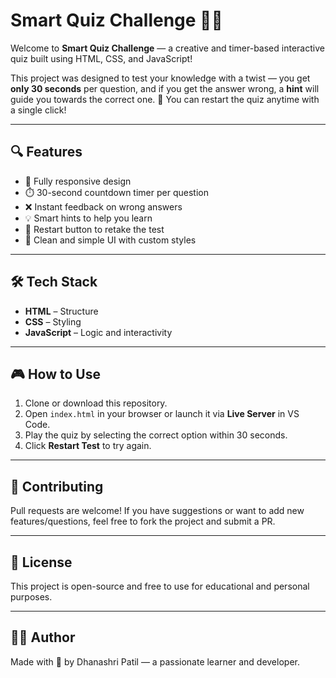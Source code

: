 # Smart Quiz Challenge 🧠✨

Welcome to **Smart Quiz Challenge** — a creative and timer-based interactive quiz built using HTML, CSS, and JavaScript!

This project was designed to test your knowledge with a twist — you get **only 30 seconds** per question, and if you get the answer wrong, a **hint** will guide you towards the correct one. 🔁 You can restart the quiz anytime with a single click!

---

## 🔍 Features

- 🚀 Fully responsive design
- ⏱️ 30-second countdown timer per question
- ❌ Instant feedback on wrong answers
- 💡 Smart hints to help you learn
- 🔄 Restart button to retake the test
- 🎨 Clean and simple UI with custom styles

---

## 🛠️ Tech Stack

- **HTML** – Structure
- **CSS** – Styling
- **JavaScript** – Logic and interactivity

---

## 🎮 How to Use

1. Clone or download this repository.
2. Open `index.html` in your browser or launch it via **Live Server** in VS Code.
3. Play the quiz by selecting the correct option within 30 seconds.
4. Click **Restart Test** to try again.

---

## 🤝 Contributing

Pull requests are welcome! If you have suggestions or want to add new features/questions, feel free to fork the project and submit a PR.

---

## 📄 License

This project is open-source and free to use for educational and personal purposes.

---

## 🧑‍💻 Author

Made with 💙 by Dhanashri Patil — a passionate learner and developer.

